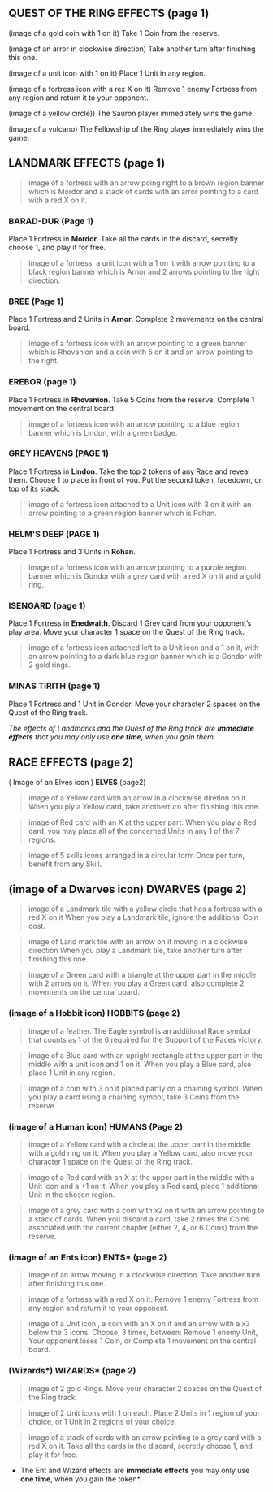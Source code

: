 ## QUEST OF THE RING EFFECTS (page 1)
(image of a gold coin with   1 on it) Take 1 Coin from the reserve.

(image of an arror in clockwise direction) Take another turn after finishing this one.

(image of a unit icon with 1 on it) Place 1 Unit in any region.

(image of a fortress icon with a rex X on it)  Remove 1 enemy Fortress from any region and return it to your opponent.

(image of a yellow circle)) The Sauron player immediately wins the game.

(image of a vulcano) The Fellowship of the Ring player immediately wins the game.

## LANDMARK EFFECTS (page 1)
> image of a fortress with an arrow poing right to a brown region banner which is Mordor and a stack of cards with an arror pointing to a card with a red X on it.

### BARAD-DUR (Page 1)
Place 1 Fortress in **Mordor**.
Take all the cards in the discard, secretly choose 1, and play it for free.

> image of a fortress, a unit icon with a 1 on it with arrow pointing to a black region banner which is Arnor and 2 arrows pointing to the right direction.

### BREE (Page 1)
Place 1 Fortress and 2 Units in **Arnor**.
Complete 2 movements on the central board.

> image of a fortress icon with an arrow pointing to a green banner which is Rhovanion and a coin with 5 on it and an arrow pointing to the right.

### EREBOR (page 1)
Place 1 Fortress in **Rhovanion**.
Take 5 Coins from the reserve.
Complete 1 movement on the central board.

> image of a fortress icon with an arrow pointing to a blue region banner which is Lindon, with a green badge.

### GREY HEAVENS (PAGE 1)
Place 1 Fortress in **Lindon**.
Take the top 2 tokens of any Race and reveal them. Choose 1 to place in front of you. Put the second token, facedown, on top of its stack.

> image of a fortress icon attached to a Unit icon with 3 on it with an arrow pointing to  a green region banner which is Rohan.

### HELM'S DEEP (PAGE 1)
Place 1 Fortress and 3 Units in **Rohan**.

> image of a fortress icon with an arrow pointing to a purple region banner which is Gondor with a grey card with a red X on it and a gold ring.

### ISENGARD (page 1)
Place 1 Fortress in **Enedwaith**.
Discard 1 Grey card from your opponent’s play area.
Move your character 1 space on the Quest of the Ring track.

> image of a fortress icon attached left to a Unit icon and a 1 on it, with an arrow pointing to a dark blue region banner which is a Gondor with 2 gold rings.
 
### MINAS TIRITH (page 1)
Place 1 Fortress and 1 Unit in Gondor.
Move your character 2 spaces on the Quest of the Ring track.

*The effects of Landmarks and the Quest of the Ring track are **immediate effects** that you may only use **one time**,
when you gain them*.

## RACE EFFECTS (page 2)

( Image of an Elves icon ) **ELVES** (page2)

> image of a Yellow card with an arrow in a clockwise diretion on it.
When you ply a Yellow card, take anotherturn after finishing this one.

> image of Red card with an X at the upper part.
When you play a Red card, you may place all of the concerned Units in any 1 of the 7 regions.

> image of 5 skills icons arranged in a circular form
Once per turn, benefit from any Skill.

## (image of a Dwarves icon) DWARVES (page 2)

> image of a Landmark tile with a yellow circle that has a fortress with a red X on it
When you play a Landmark tile, ignore the additional Coin cost.

> image of  Land mark tile with an arrow on it moving in a clockwise direction
When you play a Landmark tile, take another turn after finishing this one.

> image of a Green card with a triangle at the upper part in the middle with 2 arrors on it.
When you play a Green card, also complete 2 movements on the central board.

### (image of a Hobbit icon) HOBBITS (page 2)

> image of a feather.
The Eagle symbol is an additional Race symbol that counts as 1 of the 6 required for the Support of the Races victory.

> image of a Blue card with an upright rectangle at the upper part  in the middle with a unit icon and 1 on it.
When you play a Blue card, also place 1 Unit in any region.

> image of a coin with 3 on it placed partly on a chaining symbol.
When you play a card using a chaining symbol, take 3 Coins from the reserve.

### (image of a Human icon) HUMANS (Page 2)

> image of a Yellow card with a circle at the upper part in the middle with a gold ring on it.
When you play a Yellow card, also move your character 1 space on the Quest of the Ring track.

> image of  a Red card with an X at the upper part in the middle with a Unit icon and a +1 on it.
When you play a Red card, place 1 additional Unit in the chosen region.

> image of a grey card with a coin with x2 on it with an arrow pointing to a stack of cards. 
When you discard a card, take 2 times the Coins associated with the current chapter (either 2, 4, or 6 Coins) from the reserve.

### (image of an Ents icon) ENTS* (page 2)

> image of an arrow moving in a clockwise direction.
Take another turn after finishing this one.

> image of a fortress with a red X on it.
Remove 1 enemy Fortress from any region and return it to your opponent.

> image of a Unit icon , a coin with an X on it and an arrow with a x3 below the 3 icons.
Choose, 3 times, between: Remove 1 enemy Unit, Your opponent loses 1 Coin, or Complete
1 movement on the central board.

### (Wizards*) WIZARDS* (page 2)

> image of 2 gold Rings.
Move your character 2 spaces on the Quest of the Ring track.

>image of 2 Unit icons with 1 on each.
Place 2 Units in 1 region of your choice, or 1 Unit in 2 regions of your choice.

> image of a stack of cards  with an arrow pointing to a grey card with a red X on it.
Take all the cards in the discard, secretly choose 1, and play it for free.

* The Ent and Wizard effects are **immediate effects** you may only use **one time**, when you gain the token*.
